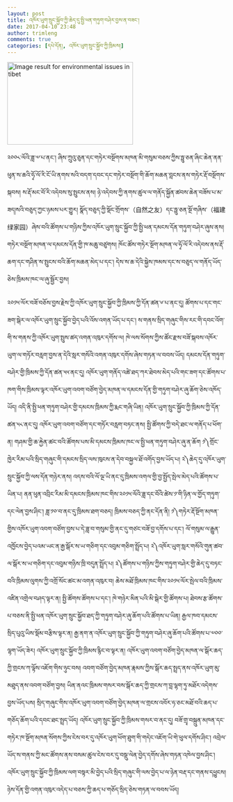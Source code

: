 ```yaml
---
layout: post
title: འཁོར་ཡུག་སྲུང་སྐྱོབ་ཀྱི་ཆེད་དུ་སྤྱི་ཕན་གཏུག་བཤེར་བྱས་ན་བཟང་།
date: 2017-04-10 23:48
author: trimleng
comments: true
categories: [དཔེ་དོན།, འཁོར་ཡུག་སྲུང་སྐྱོབ་ཀྱི་ཁྲིམས།]
---
```

<img class="alignleft" src="https://freetibet.org/files/styles/half_width_desktop/public/landgrabprotestngaba.jpg?itok=LjVLK4hB&amp;timestamp=1442940571" alt="Image result for environmental issues in tibet" width="289" height="190" />
<p style="text-align: left;"><span style="font-weight: 400;">༢༠༠༨་ལོའི་ཟླ་༧་པ་ནང་། ཞིས་ཀྲུའུ་ཅུན་དང་གཏེར་བསྔོགས་མཁན་མི་གསུམ་བཅས་ཀྱིས་ཧྥུ་ཅན་ཞིང་ཆེན་ནན་ཕུན་ས་ཆའི་ཧྭོ་ལོ་རི་ངོ་ཡི་ནགས་སའི་བདག་དབང་དང་གཏེར་བསྔོག་གི་ཆོག་མཆན་བླངས་ནས་གཏེར་རྡོ་བསྔོགས་སྐབས། ས་རྡོ་མང་བོ་རི་འདེབས་སུ་སྤུངས་ནས། ཉེ་འདེབས་ཀྱི་ནགས་ཚུལ་ལ་གནོད་སྐྱོན་ཚབས་ཆེན་བཟོས་པ་མ་ཟད།<!--more-->སའི་བཅུད་ཀྱང་ཉམས་པར་གྱུར། </span><span style="font-weight: 400;">སྣོད་བཅུད་ཀྱི་སྡོང་གྲོགས་（自然之友）དང་ཧྥུ་ཅན་སྔོ་གཞིས་（福建绿家园）ཞེས་བའི་ཚོགས་པ་གཉིས་ཀྱིས་འཁོར་ཡུག་སྲུང་སྐྱོབ་ཀྱི་སྤྱི་ཕན་དམངས་དོན་གཏུག་བཤེར་ཞུས་ནས། གཏེར་བསྔོག་མཁན་ལ་དམངས་དོན་གྱི་ཁ་མཆུ་བཙུགས། ཁོང་ཚོས་གཏེར་སྔོག་མཁན་ལ་ཧྭོ་ལོ་རི་འདེབས་ནས་རྡོ་ཆག་དང་གཤིན་ས་</span><span style="font-weight: 400;">སྤུངས་བའི་ཆོག་མཆན་མེད་པ་དང་། དེས་ས་ཆ་དེའི་སྐྱེས་ཁམས་དང་ས་བཅུད་ལ་གནོད་ཡོད་ཅེས་ཁྲིམས་ཁང་ལ་ཞུ་སྦྱོར་བྱས། </span></p>
<p style="text-align: left;">༢༠༡༥་ལོར་བཟོ་བཅོས་བྱས་རྗེས་ཀྱི་འཁོར་ཡུག་སྲུང་སྐྱོབ་ཀྱི་ཁྲིམས་ཀྱི་དོན་ཚན་༦་པ་ནང་དུ། ཚོགས་པ་དང་གང་ཟག་སྒེར་ལ་འཁོར་ཡུག་སྲུང་སྐྱོབ་བྱེད་པའི་འོས་འགན་ཡོད་པ་དང་། ས་གནས་སྲིད་གཞུང་གིས་རང་གི་དབང་འོག་གི་ས་གནས་ཀྱི་འཁོར་ཡུག་སྤུས་ཚད་འགན་འཁུར་དགོས་ལ། ཁེ་ལས་སོགས་ཀྱིས་ཚོང་རྫས་བཟོ་སྐབས་འཁོར་ཡུག་ལ་གཏོར་བརླག་བྱས་ན་དེའི་སླར་གསོའི་འགན་འཁུར་དགོས་ཞེས་གཏན་ལ་བབས་ཡོད། དམངས་དོན་གཏུག་བཤེར་གྱི་ཁྲིམས་ཀྱི་དོན་ཚན་༥༥་ནང་དུ། འཁོར་ཡུག་གནོད་འཚེ་ཐད་ཀར་ཐེབས་མེད་པའི་གང་ཟག་དང་ཚོགས་པ་ཁག་གིས་ཁྲིམས་ལྟར་འཁོར་ཡུག་འབག་བཙོག་བྱེད་མཁན་ལ་དམངས་དོན་གྱི་གཏུག་བཤེར་ཞུ་ཆོག་ཅེས་འཁོད་ཡོད། འདི་ནི་སྤྱི་ཕན་གཏུག་བཤེར་གྱི་དམངས་ཁྲིམས་ཀྱི་རྨང་གཞི་ཡིན། འཁོར་ཡུག་སྲུང་སྐྱོབ་ཀྱི་ཁྲིམས་ཀྱི་དོན་ཚན་༥༨་ནང་དུ། འཁོར་ཡུག་འབག་བཙོག་དང་གཏོར་བརླག་བཏང་ནས། སྤྱི་ཚོགས་ཀྱི་བདེ་ཐང་ལ་གནོད་པ་ཕོག་ན། གཤམ་གྱི་ཆ་རྐྱེན་ཚང་བའི་ཚོགས་པས་མི་དམངས་ཁྲིམས་ཁང་ལ་སྤྱི་ཕན་གཏུག་བཤེར་ཞུ་ན་ཆོག ༡༽གྲོང་ཁྱེར་རིམ་པའི་སྲིད་གཞུང་གི་དམངས་སྲིད་ལས་ཁུངས་ན་དེབ་བསྐྱལ་ཐོ་འགོད་བྱས་ཡོད་པ། ༢༽ཆེད་དུ་འཁོར་ཡུག་སྲུང་སྐྱོབ་ཀྱི་ལས་དོན་གཉེར་ནས། འདས་བའི་ལོ་ལྔ་ཡི་ནང་དུ་ཁྲིམས་འགལ་གྱི་བྱ་སྤྱོད་སྤེལ་མེད་པའི་ཚོགས་པ་ཡིན་པ། ནན་ཕུན་འབྲིང་རིམ་མི་དམངས་ཁྲིམས་ཁང་གིས་༢༠༡༥་ལོའི་ཟླ་དང་བོའི་ཚེས་༡་གི་ཉིན་ལ་གྱོད་གཏུག་དང་ལེན་བྱས་ཤིང་། ཟླ་༡༠་བ་ནང་དུ་ཁྲིམས་ཐག་བཅད། ཁྲིམས་བཅད་ཀྱི་ནང་དོན་ནི། ༡༽གཏེར་རྡོ་སྔོག་མཁན་གྱིས་འཁོར་ཡུག་འབག་བཙོག་བྱས་པ་དེ་ཟླ་བ་གསུམ་གྱི་ནང་དུ་གཙང་བཟོ་བྱ་དགོས་པ་དང་། ལོ་གསུམ་ལ་རྒྱུན་འཁྱོངས་བྱེད་པའམ་ཡང་ན་རྒྱ་སྒོར་ས་ཡ་གཅིག་དང་འབུམ་གཅིག་སྤྲོད་པ། ༢༽འཁོར་ཡུག་སླར་གསོའི་གུན་ཚབ་ལ་སྒོར་ས་ཡ་གཅིག་དང་འབུམ་གཉིས་ཁྲི་བདུན་སྤྲོད་པ། ༣༽ཚོགས་པ་གཉིས་ཀྱིས་གཏུག་བཤེར་གྱི་ཆེད་དུ་བཏང་བའི་ཁྲིམས་ལུགས་ཀྱི་འགྲོ་སོང་ཚང་མ་འགན་འཁུར་བ། ཆེས་མཐོ་ཁྲིམས་ཁང་གིས་༢༠༡༥་ལོར་སྤེལ་བའི་ཁྲིམས་འཛིན་འགྲེལ་བཤད་ལྟར་ན། སྤྱི་ཚོགས་ཚོགས་པ་དང་། ཁེ་གཉེར་མིན་པའི་མི་སྒེར་གྱི་ཚོགས་པ། ཐེབས་རྩ་ཚོགས་པ་བཅས་ནི་སྤྱི་ཕན་འཁོར་ཡུག་སྲུང་སྐྱོབ་ཐད་ཀྱི་གཏུག་བཤེར་ཞུ་ཆོག་པའི་ཚོགས་པ་ཡིན། རྒྱལ་ཁབ་དམངས་སྲིད་པུའུ་ཡིས་སྡོམ་བརྩིས་ལྟར་ན། རྒྱ་ནག་ན་འཁོར་ཡུག་སྲུང་སྐྱོབ་ཀྱི་གཏུག་བཤེར་ཞུ་ཆོག་པའི་ཚོགས་པ་༧༠༠་ལྷག་ཡོད་ཟེར། འཁོར་ཡུག་སྲུང་སྐྱོབ་ཀྱི་ཁྲིམས་རྙིང་བ་ལྟར་ན། འཁོར་ཡུག་འབག་བཙོག་བྱེད་མཁན་ལ་སྒོར་ཆད་ཀྱི་གྲངས་ཀ་ལྟོས་འཇོག་གིས་ཉུང་བས། འབག་བཙོག་བྱེད་མཁན་རྣམས་ཀྱིས་སྒོར་ཆད་སྤྲད་ནས་འཁོར་ཡུག་མུ་མཐུད་ནས་འབག་བཙོག་བྱས། ཡིན་ནའང་ཁྲིམས་གསར་བས་སྒོར་ཆད་ཀྱི་གྲངས་ཀ་བླ་ལྷག་ཏུ་མཐོར་འདེགས་བྱས་ཡོད་པས། སྲིད་གཞུང་གིས་འཁོར་ཡུག་འབག་བཙོག་བྱེད་མཁན་ལ་གྲངས་འབོར་ཧ་ཅང་མཐོ་བའི་ཆད་པ་གཅོད་ཆོག་པའི་དབང་ཐང་སྤྲད་ཡོད། འཁོར་ཡུག་སྲུང་སྐྱོབ་ཀྱི་ཁྲིམས་གསར་བ་ནང་དུ། བཟོ་གྲྭ་བསྐྲུན་མཁན་དང་གཏེར་ཁ་སྔོག་མཁན་སོགས་ཀྱིས་ངེས་བར་དུ་འཁོར་ཡུག་ཕོག་ཐུག་གི་གདེང་འཇོག་ཡི་གེ་ཕུལ་དགོས་ཤིང་། འབྲེལ་ཡོད་ས་གནས་ཀྱི་མང་ཚོགས་ནས་བསམ་ཚུལ་ངེས་བར་དུ་བསྡུ་ལེན་བྱེད་དགོས་ཞེས་གཏན་འཁེལ་བྱས་ཤིང་། འཁོར་ཡུག་སྲུང་སྐྱོབ་ཀྱི་ཁྲིམས་ལག་བསྟར་མི་བྱེད་པའི་སྲིད་གཞུང་གི་ལས་བྱེད་པ་ལ་ཉེན་བརྡ་དང་གནས་དཕྱུངས། ཉེས་དོན་གྱི་འགན་འཁུར་འདེད་པ་བཅས་ཀྱི་ཆད་པ་གཅོད་སྲིད་ཅེས་གཏན་ལ་བབས་ཡོད།</p>

